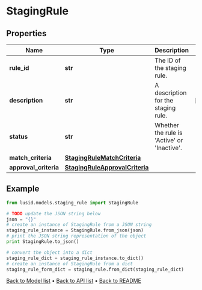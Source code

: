 # StagingRule


## Properties
Name | Type | Description | Notes
------------ | ------------- | ------------- | -------------
**rule_id** | **str** | The ID of the staging rule. | 
**description** | **str** | A description for the staging rule. | [optional] 
**status** | **str** | Whether the rule is &#39;Active&#39; or &#39;Inactive&#39;. | 
**match_criteria** | [**StagingRuleMatchCriteria**](StagingRuleMatchCriteria.md) |  | 
**approval_criteria** | [**StagingRuleApprovalCriteria**](StagingRuleApprovalCriteria.md) |  | 

## Example

```python
from lusid.models.staging_rule import StagingRule

# TODO update the JSON string below
json = "{}"
# create an instance of StagingRule from a JSON string
staging_rule_instance = StagingRule.from_json(json)
# print the JSON string representation of the object
print StagingRule.to_json()

# convert the object into a dict
staging_rule_dict = staging_rule_instance.to_dict()
# create an instance of StagingRule from a dict
staging_rule_form_dict = staging_rule.from_dict(staging_rule_dict)
```
[Back to Model list](../README.md#documentation-for-models) &#8226; [Back to API list](../README.md#documentation-for-api-endpoints) &#8226; [Back to README](../README.md)


